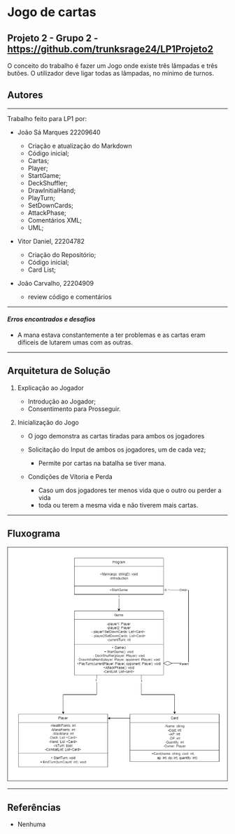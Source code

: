# Jogo de cartas
## Projeto 2 - Grupo 2 - https://github.com/trunksrage24/LP1Projeto2

O conceito do trabalho é fazer um Jogo onde existe três lâmpadas e três butões. 
O utilizador deve ligar todas as lâmpadas, no mínimo de turnos.

## Autores
__________________________________________________________
Trabalho feito para LP1 por:
  * João Sá Marques 22209640
    * Criação e atualização do Markdown
    * Código inicial;
    * Cartas;
    * Player;
    * StartGame;
    * DeckShuffler;
    * DrawInitialHand;
    * PlayTurn;
    * SetDownCards;
    * AttackPhase;
    * Comentários XML;
    * UML;
    
  * Vitor Daniel, 22204782
    * Criação do Repositório;
    * Código inicial;
    * Card List;

* João Carvalho, 22204909
    * review código e comentários


__________________________________________________________
#### *Erros encontrados e desafios*
- A mana estava constantemente a ter problemas e as cartas eram díficeis 
de lutarem umas com as outras.

__________________________________________________________
## Arquitetura de Solução

1. Explicação ao Jogador
	- Introdução ao Jogador;
	- Consentimento para Prosseguir.

2. Inicialização do Jogo
	* O jogo demonstra as cartas tiradas para ambos os jogadores
	
	* Solicitação do Input de ambos os jogadores, um de cada vez;
		- Permite por cartas na batalha se tiver mana.
		
	* Condições de Vítoria e Perda
		- Caso um dos jogadores ter menos vida que o outro ou perder a vida 
		- toda ou terem a mesma vida e não tiverem mais cartas.

__________________________________________________________

## Fluxograma
![Fluxograma](Fluxograma.png)


__________________________________________________________
## Referências

* Nenhuma
